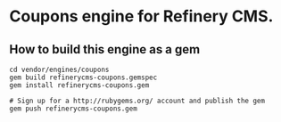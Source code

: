 # Coupons engine for Refinery CMS.

## How to build this engine as a gem

    cd vendor/engines/coupons
    gem build refinerycms-coupons.gemspec
    gem install refinerycms-coupons.gem
    
    # Sign up for a http://rubygems.org/ account and publish the gem
    gem push refinerycms-coupons.gem